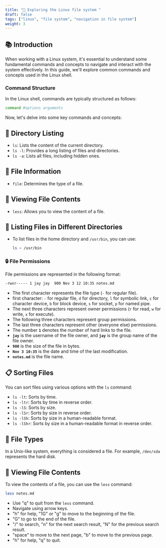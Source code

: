 ```yaml
---
title: "📁 Exploring the Linux file system "
draft: false
tags: ["linux", "file system", "navigation in file system"]
weight: 3
---
```


## 📚 Introduction

When working with a Linux system, it's essential to understand some fundamental commands and concepts to navigate and interact with the system effectively. In this guide, we'll explore common commands and concepts used in the Linux shell.

### Command Structure

In the Linux shell, commands are typically structured as follows:

```bash
command #options arguments
```

Now, let's delve into some key commands and concepts:

## 📁 Directory Listing

- `ls`: Lists the content of the current directory.
- `ls -l`: Provides a long listing of files and directories.
- `ls -a`: Lists all files, including hidden ones.

## 📃 File Information

- `file`: Determines the type of a file.

## 📄 Viewing File Contents

- `less`: Allows you to view the content of a file.

## 📂 Listing Files in Different Directories

- To list files in the home directory and `/usr/bin`, you can use:

  ```sh
  ls ~ /usr/bin
  ```

### 🔒 File Permissions 

File permissions are represented in the following format:

```bash
-rwxr----- 1 jay jay  900 Nov 3 12 10:35 notes.md
```

- The first character represents the file type (`-` for regular file).
- first character: `-` for regular file, `d` for directory, `l` for symbolic link, `c` for character device, `b` for block device, `s` for socket, `p` for named pipe.
- The next three characters represent owner permissions (`r` for read, `w` for write, `x` for execute).
- The following three characters represent group permissions.
- The last three characters represent other (everyone else) permissions.
- The number **`1`** denotes the number of hard links to the file.
- **`jay`** is the username of the file owner, and **`jay`** is the group name of the file owner.
- **`900`** is the size of the file in bytes.
- **`Nov 3 10:35`** is the date and time of the last modification.
- **`notes.md`** is the file name.

## 📋 Sorting Files

You can sort files using various options with the `ls` command:

- `ls -lt`: Sorts by time.
- `ls -ltr`: Sorts by time in reverse order.
- `ls -lS`: Sorts by size.
- `ls -lSr`: Sorts by size in reverse order.
- `ls -lSh`: Sorts by size in a human-readable format.
- `ls -lShr`: Sorts by size in a human-readable format in reverse order.

## 📂 File Types

In a Unix-like system, everything is considered a file. For example, `/dev/sda` represents the hard disk.

## 📜 Viewing File Contents

To view the contents of a file, you can use the `less` command:

```sh
less notes.md
```

- Use "q" to quit from the `less` command.
- Navigate using arrow keys.
- "h" for help, "1G" or "g" to move to the beginning of the file.
- "G" to go to the end of the file.
- "/" to search, "n" for the next search result, "N" for the previous search result.
- "space" to move to the next page, "b" to move to the previous page.
- "h" for help, "q" to quit.

